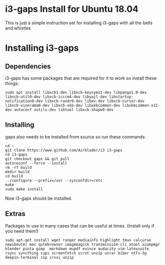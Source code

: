 # i3-gaps Install for Ubuntu 18.04
This is just a simple instruction set for installing i3-gaps with all the bells and whistles

# Installing i3-gaps

## Dependencies
i3-gaps has some packages that are required for it to work so install these things:
```
sudo apt install libxcb1-dev libxcb-keysyms1-dev libpango1.0-dev libxcb-util0-dev libxcb-icccm4-dev libyajl-dev libstartup-notification0-dev libxcb-randr0-dev libev-dev libxcb-cursor-dev libxcb-xinerama0-dev libxcb-xkb-dev libxkbcommon-dev libxkbcommon-x11-dev autoconf xutils-dev libtool libxcb-shape0-dev 
```

## Installing

gaps also needs to be installed from source so run these commands:
```
cd ~
git clone https://www.github.com/Airblader/i3 i3-gaps
cd i3-gaps
git checkout gaps && git pull
autoreconf --force --install
rm -rf build
mkdir build
cd build
../configure --prefix=/usr --sysconfdir=/etc
make
sudo make install
```
Now i3-gaps should be installed.

## Extras
Packages to use in many cases that can be useful at times. (Install only if you need them!)
```
sudo apt-get install wget ranger mediainfo highlight tmux calcurse  newsbeuter moc qutebrowser imagemagick transmission-cli atool xcompmgr blender pinta gimp  markdown mupdf evince audacity vim-latexsuite rsync syncthing cups screenfetch scrot unzip unrar biber ntfs-3g deepin-terminal zip irssi unzip

```

